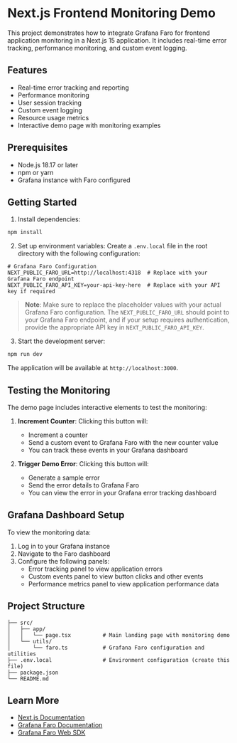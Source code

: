 # Next.js Frontend Monitoring Demo

This project demonstrates how to integrate Grafana Faro for frontend application monitoring in a Next.js 15 application. It includes real-time error tracking, performance monitoring, and custom event logging.

## Features

- Real-time error tracking and reporting
- Performance monitoring
- User session tracking
- Custom event logging
- Resource usage metrics
- Interactive demo page with monitoring examples

## Prerequisites

- Node.js 18.17 or later
- npm or yarn
- Grafana instance with Faro configured

## Getting Started

1. Install dependencies:

```bash
npm install
```

2. Set up environment variables:
   Create a `.env.local` file in the root directory with the following configuration:

```env
# Grafana Faro Configuration
NEXT_PUBLIC_FARO_URL=http://localhost:4318  # Replace with your Grafana Faro endpoint
NEXT_PUBLIC_FARO_API_KEY=your-api-key-here  # Replace with your API key if required
```

> **Note**: Make sure to replace the placeholder values with your actual Grafana Faro configuration. The `NEXT_PUBLIC_FARO_URL` should point to your Grafana Faro endpoint, and if your setup requires authentication, provide the appropriate API key in `NEXT_PUBLIC_FARO_API_KEY`.

3. Start the development server:

```bash
npm run dev
```

The application will be available at `http://localhost:3000`.

## Testing the Monitoring

The demo page includes interactive elements to test the monitoring:

1. **Increment Counter**: Clicking this button will:

   - Increment a counter
   - Send a custom event to Grafana Faro with the new counter value
   - You can track these events in your Grafana dashboard

2. **Trigger Demo Error**: Clicking this button will:
   - Generate a sample error
   - Send the error details to Grafana Faro
   - You can view the error in your Grafana error tracking dashboard

## Grafana Dashboard Setup

To view the monitoring data:

1. Log in to your Grafana instance
2. Navigate to the Faro dashboard
3. Configure the following panels:
   - Error tracking panel to view application errors
   - Custom events panel to view button clicks and other events
   - Performance metrics panel to view application performance data

## Project Structure

```
├── src/
│   ├── app/
│   │   └── page.tsx          # Main landing page with monitoring demo
│   └── utils/
│       └── faro.ts           # Grafana Faro configuration and utilities
├── .env.local                # Environment configuration (create this file)
├── package.json
└── README.md
```

## Learn More

- [Next.js Documentation](https://nextjs.org/docs)
- [Grafana Faro Documentation](https://grafana.com/docs/faro/)
- [Grafana Faro Web SDK](https://grafana.com/docs/faro/latest/web-sdk/)
